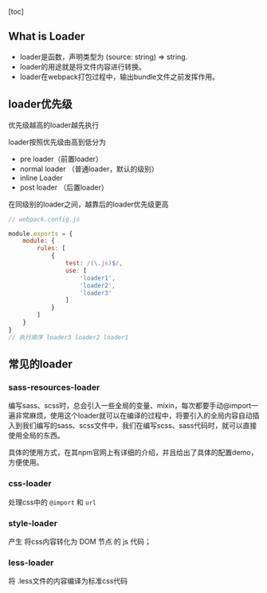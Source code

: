 [toc]

## What is Loader
* loader是函数，声明类型为 (source: string) => string.  
* loader的用途就是将文件内容进行转换。
* loader在webpack打包过程中，输出bundle文件之前发挥作用。

## loader优先级
优先级越高的loader越先执行

loader按照优先级由高到低分为
* pre loader（前置loader）
* normal loader （普通loader，默认的级别）
* inline Loader
* post loader （后置loader）
  
在同级别的loader之间，越靠后的loader优先级更高
```javascript {.line-numbers}
// webpack.config.js 

module.exports = {
    module: {
        rules: [
            {
                test: /(\.js)$/,
                use: [
                    'loader1',
                    'loader2',
                    'loader3'
                ]
            }
        ]
    }
}
// 执行顺序 loader3 loader2 loader1
```

## 常见的loader

### sass-resources-loader
编写sass、scss时，总会引入一些全局的变量、mixin，每次都要手动@import一遍非常麻烦，使用这个loader就可以在编译的过程中，将要引入的全局内容自动插入到我们编写的sass、scss文件中，我们在编写scss、sass代码时，就可以直接使用全局的东西。

具体的使用方式，在其npm官网上有详细的介绍，并且给出了具体的配置demo，方便使用。

### css-loader 
处理css中的 `@import` 和 `url`

### style-loader 
产生 将css内容转化为 DOM 节点 的 js 代码；

### less-loader 
将 .less文件的内容编译为标准css代码